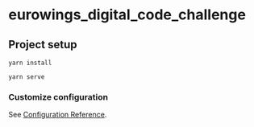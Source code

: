 # eurowings_digital_code_challenge

## Project setup
```
yarn install
```

```
yarn serve
```

### Customize configuration
See [Configuration Reference](https://cli.vuejs.org/config/).
